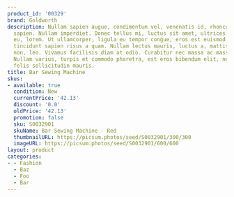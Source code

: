 ```yaml
---
product_id: '00329'
brand: Goldworth
description: Nullam sapien augue, condimentum vel, venenatis id, rhoncus pellentesque,
  sapien. Nullam imperdiet. Donec tellus mi, luctus sit amet, ultrices a, convallis
  eu, lorem. Ut ullamcorper, ligula eu tempor congue, eros est euismod turpis, id
  tincidunt sapien risus a quam. Nullam lectus mauris, luctus a, mattis ac, tempus
  non, leo. Vivamus facilisis diam at odio. Curabitur nec massa ac massa gravida condimentum.
  Nullam varius, turpis et commodo pharetra, est eros bibendum elit, nec luctus magna
  felis sollicitudin mauris.
title: Bar Sewing Machine
skus:
- available: true
  condition: New
  currentPrice: '42.13'
  discount: '0.0'
  oldPrice: '42.13'
  promotion: false
  sku: S0032901
  skuName: Bar Sewing Machine - Red
  thumbnailURL: https://picsum.photos/seed/S0032901/300/300
  imageURL: https://picsum.photos/seed/S0032901/600/600
layout: product
categories:
- - Fashion
  - Baz
  - Foo
  - Bar
---
```

